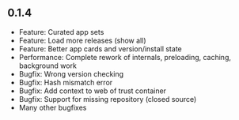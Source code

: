 ## 0.1.4

  - Feature: Curated app sets
  - Feature: Load more releases (show all)
  - Feature: Better app cards and version/install state
  - Performance: Complete rework of internals, preloading, caching, background work
  - Bugfix: Wrong version checking
  - Bugfix: Hash mismatch error
  - Bugfix: Add context to web of trust container
  - Bugfix: Support for missing repository (closed source)
  - Many other bugfixes